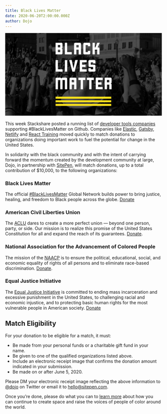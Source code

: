 ```yaml
---
title: Black Lives Matter
date: 2020-06-20T2:00:00.000Z
author: Dojo
---
```


![Black Lives Matter](/assets/blog/black-lives-matter/featured.jpg)

This week Stackshare posted a running list of [developer tools companies](https://github.com/stackshareio/dev-tools-for-blm) supporting #BlackLivesMatter on Github. Companies like [Elastic](https://www.elastic.co/), [Gatsby](https://www.gatsbyjs.org/), [Netlify](https://www.netlify.com/) and [React Training](https://reacttraining.com/) moved quickly to match donations to organizations doing important work to fuel the potential for change in the United States.

In solidarity with the black community and with the intent of carrying forward the momentum created by the development community at large, Dojo, in partnership with [SitePen](https://www.sitepen.com), will match donations, up to a total contribution of $10,000, to the following organizations:


<!-- more -->

### Black Lives Matter
The official [#BlackLivesMatter](https://blacklivesmatter.com/) Global Network builds power to bring justice, healing, and freedom to Black people across the globe.  [Donate](https://secure.actblue.com/donate/ms_blm_homepage_2019)

### American Civil Liberties Union
The [ACLU](https://www.aclu.org/) dares to create a more perfect union — beyond one person, party, or side. Our mission is to realize this promise of the United States Constitution for all and expand the reach of its guarantees. [Donate](https://action.aclu.org/give/now?ms_aff=NAT&initms_aff=NAT&ms=web_horiz_nav_hp&initms=web_horiz_nav_hp&ms_chan=web&initms_chan=web).

### National Association for the Advancement of Colored People
The mission of the [NAACP](https://www.naacp.org/)  is to ensure the political, educational, social, and economic equality of rights of all persons and to eliminate race-based discrimination. [Donate](https://secure.actblue.com/donate/naacp-1).

### Equal Justice Initiative
The [Equal Justice Initiative](https://eji.org/about/) is committed to ending mass incarceration and excessive punishment in the United States, to challenging racial and economic injustice, and to protecting basic human rights for the most vulnerable people in American society. [Donate](https://support.eji.org/give/153413/#!/donation/checkout)


## Match Eligibility
For your donation to be eligible for a match, it must:

* Be made from your personal funds or a charitable gift fund in your name.
* Be given to one of the qualified organizations listed above.
* Include an electronic receipt image that confirms the donation amount indicated in your submission.
* Be made on or after June 5, 2020.

Please DM your electronic receipt image reflecting the above information to [@dojo](https://twitter.com/dojo) on Twitter or email it to <hello@sitepen.com>.  

Once you’re done, please do what you can to [learn more](https://blacklivesmatters.carrd.co/) about how you can continue to create space and raise the voices of people of color around the world.

```